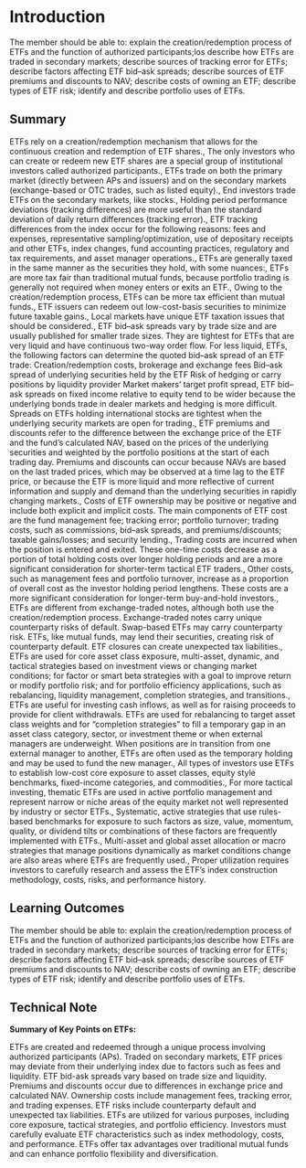 # Introduction

The member should be able to: explain the creation/redemption process of ETFs and the function of authorized participants;<list-type>los</list-type> describe how ETFs are traded in secondary markets; describe sources of tracking error for ETFs; describe factors affecting ETF bid–ask spreads; describe sources of ETF premiums and discounts to NAV; describe costs of owning an ETF; describe types of ETF risk; identify and describe portfolio uses of ETFs.

## Summary

ETFs rely on a creation/redemption mechanism that allows for the continuous creation and redemption of ETF shares., The only investors who can create or redeem new ETF shares are a special group of institutional investors called authorized participants., ETFs trade on both the primary market (directly between APs and issuers) and on the secondary markets (exchange-based or OTC trades, such as listed equity)., End investors trade ETFs on the secondary markets, like stocks., Holding period performance deviations (tracking differences) are more useful than the standard deviation of daily return differences (tracking error)., ETF tracking differences from the index occur for the following reasons: fees and expenses, representative sampling/optimization, use of depositary receipts and other ETFs, index changes, fund accounting practices, regulatory and tax requirements, and asset manager operations., ETFs are generally taxed in the same manner as the securities they hold, with some nuances:, ETFs are more tax fair than traditional mutual funds, because portfolio trading is generally not required when money enters or exits an ETF., Owing to the creation/redemption process, ETFs can be more tax efficient than mutual funds., ETF issuers can redeem out low-cost-basis securities to minimize future taxable gains., Local markets have unique ETF taxation issues that should be considered., ETF bid–ask spreads vary by trade size and are usually published for smaller trade sizes. They are tightest for ETFs that are very liquid and have continuous two-way order flow. For less liquid, ETFs, the following factors can determine the quoted bid–ask spread of an ETF trade: Creation/redemption costs, brokerage and exchange fees Bid–ask spread of underlying securities held by the ETF Risk of hedging or carry positions by liquidity provider Market makers’ target profit spread, ETF bid–ask spreads on fixed income relative to equity tend to be wider because the underlying bonds trade in dealer markets and hedging is more difficult. Spreads on ETFs holding international stocks are tightest when the underlying security markets are open for trading., ETF premiums and discounts refer to the difference between the exchange price of the ETF and the fund’s calculated NAV, based on the prices of the underlying securities and weighted by the portfolio positions at the start of each trading day. Premiums and discounts can occur because NAVs are based on the last traded prices, which may be observed at a time lag to the ETF price, or because the ETF is more liquid and more reflective of current information and supply and demand than the underlying securities in rapidly changing markets., Costs of ETF ownership may be positive or negative and include both explicit and implicit costs. The main components of ETF cost are the fund management fee; tracking error; portfolio turnover; trading costs, such as commissions, bid–ask spreads, and premiums/discounts; taxable gains/losses; and security lending., Trading costs are incurred when the position is entered and exited. These one-time costs decrease as a portion of total holding costs over longer holding periods and are a more significant consideration for shorter-term tactical ETF traders., Other costs, such as management fees and portfolio turnover, increase as a proportion of overall cost as the investor holding period lengthens. These costs are a more significant consideration for longer-term buy-and-hold investors., ETFs are different from exchange-traded notes, although both use the creation/redemption process. Exchange-traded notes carry unique counterparty risks of default. Swap-based ETFs may carry counterparty risk. ETFs, like mutual funds, may lend their securities, creating risk of counterparty default. ETF closures can create unexpected tax liabilities., ETFs are used for core asset class exposure, multi-asset, dynamic, and tactical strategies based on investment views or changing market conditions; for factor or smart beta strategies with a goal to improve return or modify portfolio risk; and for portfolio efficiency applications, such as rebalancing, liquidity management, completion strategies, and transitions., ETFs are useful for investing cash inflows, as well as for raising proceeds to provide for client withdrawals. ETFs are used for rebalancing to target asset class weights and for “completion strategies” to fill a temporary gap in an asset class category, sector, or investment theme or when external managers are underweight. When positions are in transition from one external manager to another, ETFs are often used as the temporary holding and may be used to fund the new manager., All types of investors use ETFs to establish low-cost core exposure to asset classes, equity style benchmarks, fixed-income categories, and commodities., For more tactical investing, thematic ETFs are used in active portfolio management and represent narrow or niche areas of the equity market not well represented by industry or sector ETFs., Systematic, active strategies that use rules-based benchmarks for exposure to such factors as size, value, momentum, quality, or dividend tilts or combinations of these factors are frequently implemented with ETFs., Multi-asset and global asset allocation or macro strategies that manage positions dynamically as market conditions change are also areas where ETFs are frequently used., Proper utilization requires investors to carefully research and assess the ETF’s index construction methodology, costs, risks, and performance history.

## Learning Outcomes

The member should be able to: explain the creation/redemption process of ETFs and the function of authorized participants;<list-type>los</list-type> describe how ETFs are traded in secondary markets; describe sources of tracking error for ETFs; describe factors affecting ETF bid–ask spreads; describe sources of ETF premiums and discounts to NAV; describe costs of owning an ETF; describe types of ETF risk; identify and describe portfolio uses of ETFs.

## Technical Note

**Summary of Key Points on ETFs:**

ETFs are created and redeemed through a unique process involving authorized participants (APs). Traded on secondary markets, ETF prices may deviate from their underlying index due to factors such as fees and liquidity. ETF bid-ask spreads vary based on trade size and liquidity. Premiums and discounts occur due to differences in exchange price and calculated NAV. Ownership costs include management fees, tracking error, and trading expenses. ETF risks include counterparty default and unexpected tax liabilities. ETFs are utilized for various purposes, including core exposure, tactical strategies, and portfolio efficiency. Investors must carefully evaluate ETF characteristics such as index methodology, costs, and performance. ETFs offer tax advantages over traditional mutual funds and can enhance portfolio flexibility and diversification.